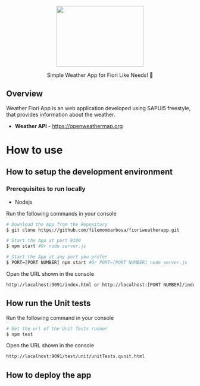 <p align="center">
  <a href="#">
    <img src="https://iili.io/oRYR6J.png" width="234" height="163" alt="" />
  </a>
</p>

<p align="center">Simple Weather App for Fiori Like Needs! 🚀</p>


## Overview
Weather Fiori App is an web application developed using SAPUI5 freestyle, that provides information about the weather.

- **Weather API** - https://openweathermap.org

# How to use
## How to setup the development environment
### Prerequisites to run locally
- Nodejs

Run the following commands in your console
```bash
# Download the App from the Repository
$ git clone https://github.com/filemombarbosa/fioriweatherapp.git

# Start the App at port 9190
$ npm start #Or node server.js

# Start the App at any port you prefer
$ PORT=[PORT NUMBER] npm start #Or PORT=[PORT NUMBER] node server.js
```

Open the URL shown in the console
```bash
http://localhost:9091/index.html or http://localhost:[PORT NUMBER]/index.html
```

## How run the Unit tests 
Run the following command in your console
```bash
# Get the url of the Unit Tests runner
$ npm test
```
Open the URL shown in the console
```bash
http://localhost:9091/test/unit/unitTests.qunit.html
```

## How to deploy the app